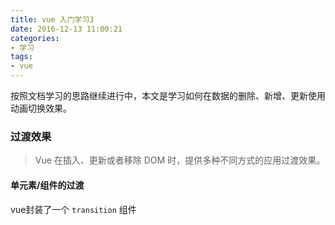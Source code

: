 ```yaml
---
title: vue 入门学习3
date: 2016-12-13 11:00:21
categories: 
- 学习
tags:
- vue
---
```


按照文档学习的思路继续进行中，本文是学习如何在数据的删除、新增、更新使用动画切换效果。
<!-- more -->
### 过渡效果
> Vue 在插入、更新或者移除 DOM 时，提供多种不同方式的应用过渡效果。

#### 单元素/组件的过渡
vue封装了一个 `transition` 组件
```

```